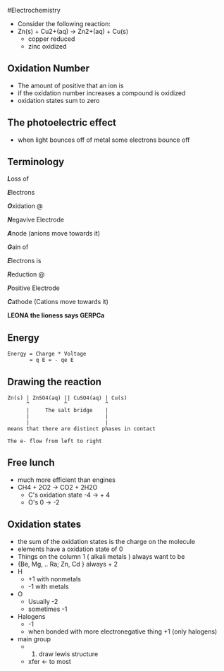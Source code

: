 #Electrochemistry
+ Consider the following reaction:
+ Zn(s) + Cu2+(aq) -> Zn2+(aq) + Cu(s)
    + copper reduced
    + zinc oxidized

## Oxidation Number
+ The amount of positive that an ion is
+ if the oxidation number increases a compound is oxidized
+ oxidation states sum to zero

## The photoelectric effect
+ when light bounces off of metal some electrons bounce off

## Terminology
***L***oss of

***E***lectrons

***O***xidation @

***N***egavive Electrode

***A***node (anions move towards it)

***G***ain of 

***E***lectrons is

***R***eduction @

***P***ositive Electrode

***C***athode (Cations move towards it)

**LEONA the lioness says GERPCa**

## Energy
```
Energy = Charge * Voltage
       = q E = - qe E
```

## Drawing the reaction
```
Zn(s) | ZnSO4(aq) || CuSO4(aq) | Cu(s)
      ^           ^            ^
      |     The salt bridge    | 
      |                        | 
      |                        | 
means that there are distinct phases in contact

The e- flow from left to right
```

## Free lunch
+ much more efficient than engines
+ CH4 + 2O2 -> CO2 + 2H2O
    + C's oxidation state -4 -> + 4
    + O's 0 -> -2 

## Oxidation states
+ the sum of the oxidation states is the charge on the molecule
+ elements have a oxidation state of 0
+ Things on the column 1 ( alkali metals ) always want to be
+ {Be, Mg, .. Ra; Zn, Cd } always + 2
+ H
    + +1 with nonmetals
    + -1 with metals
+ O
    + Usually -2
    + sometimes -1
+ Halogens 
    + -1
    + when bonded with more electronegative thing +1 (only halogens)
+ main group
    + 1. draw lewis structure
    + xfer <- to most
